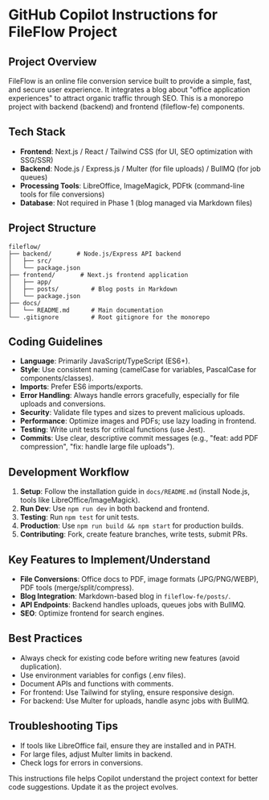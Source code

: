 # GitHub Copilot Instructions for FileFlow Project

## Project Overview

FileFlow is an online file conversion service built to provide a simple, fast, and secure user experience. It integrates a blog about "office application experiences" to attract organic traffic through SEO. This is a monorepo project with backend (backend) and frontend (fileflow-fe) components.

## Tech Stack

- **Frontend**: Next.js / React / Tailwind CSS (for UI, SEO optimization with SSG/SSR)
- **Backend**: Node.js / Express.js / Multer (for file uploads) / BullMQ (for job queues)
- **Processing Tools**: LibreOffice, ImageMagick, PDFtk (command-line tools for file conversions)
- **Database**: Not required in Phase 1 (blog managed via Markdown files)

## Project Structure

```
fileflow/
├── backend/       # Node.js/Express API backend
│   ├── src/
│   └── package.json
├── frontend/       # Next.js frontend application
│   ├── app/
│   ├── posts/         # Blog posts in Markdown
│   └── package.json
├── docs/
│   └── README.md      # Main documentation
└── .gitignore         # Root gitignore for the monorepo
```

## Coding Guidelines

- **Language**: Primarily JavaScript/TypeScript (ES6+).
- **Style**: Use consistent naming (camelCase for variables, PascalCase for components/classes).
- **Imports**: Prefer ES6 imports/exports.
- **Error Handling**: Always handle errors gracefully, especially for file uploads and conversions.
- **Security**: Validate file types and sizes to prevent malicious uploads.
- **Performance**: Optimize images and PDFs; use lazy loading in frontend.
- **Testing**: Write unit tests for critical functions (use Jest).
- **Commits**: Use clear, descriptive commit messages (e.g., "feat: add PDF compression", "fix: handle large file uploads").

## Development Workflow

1. **Setup**: Follow the installation guide in `docs/README.md` (install Node.js, tools like LibreOffice/ImageMagick).
2. **Run Dev**: Use `npm run dev` in both backend and frontend.
3. **Testing**: Run `npm test` for unit tests.
4. **Production**: Use `npm run build && npm start` for production builds.
5. **Contributing**: Fork, create feature branches, write tests, submit PRs.

## Key Features to Implement/Understand

- **File Conversions**: Office docs to PDF, image formats (JPG/PNG/WEBP), PDF tools (merge/split/compress).
- **Blog Integration**: Markdown-based blog in `fileflow-fe/posts/`.
- **API Endpoints**: Backend handles uploads, queues jobs with BullMQ.
- **SEO**: Optimize frontend for search engines.

## Best Practices

- Always check for existing code before writing new features (avoid duplication).
- Use environment variables for configs (.env files).
- Document APIs and functions with comments.
- For frontend: Use Tailwind for styling, ensure responsive design.
- For backend: Use Multer for uploads, handle async jobs with BullMQ.

## Troubleshooting Tips

- If tools like LibreOffice fail, ensure they are installed and in PATH.
- For large files, adjust Multer limits in backend.
- Check logs for errors in conversions.

This instructions file helps Copilot understand the project context for better code suggestions. Update it as the project evolves.
